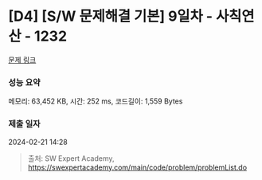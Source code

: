 # [D4] [S/W 문제해결 기본] 9일차 - 사칙연산 - 1232 

[문제 링크](https://swexpertacademy.com/main/code/problem/problemDetail.do?contestProbId=AV141J8KAIcCFAYD) 

### 성능 요약

메모리: 63,452 KB, 시간: 252 ms, 코드길이: 1,559 Bytes

### 제출 일자

2024-02-21 14:28



> 출처: SW Expert Academy, https://swexpertacademy.com/main/code/problem/problemList.do